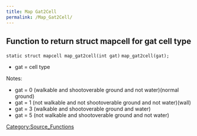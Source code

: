 ```yaml
---
title: Map Gat2Cell
permalink: /Map_Gat2Cell/
---
```


Function to return struct mapcell for gat cell type
---------------------------------------------------

`static struct mapcell map_gat2cell(int gat)`
`map_gat2cell(gat);`

-   gat = cell type

Notes:

-   gat = 0 (walkable and shootoverable ground and not water)(normal ground)
-   gat = 1 (not walkable and not shootoverable ground and not water)(wall)
-   gat = 3 (walkable and shootoverable ground and water)
-   gat = 5 (not walkable and shootoverable ground and not water)

[Category:Source_Functions](/Category:Source_Functions "wikilink")
